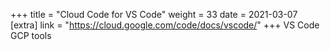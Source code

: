 +++
title = "Cloud Code for VS Code"
weight = 33
date = 2021-03-07
[extra]
link = "https://cloud.google.com/code/docs/vscode/"
+++
VS Code GCP tools

